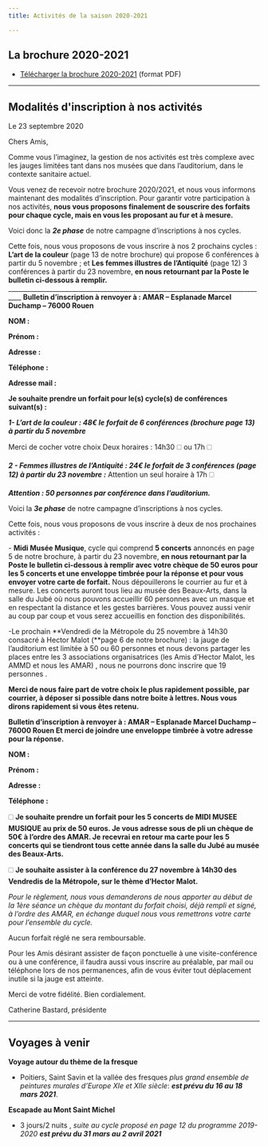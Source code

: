 ```yaml
---
title: Activités de la saison 2020-2021

---
```

## La brochure 2020-2021

* [Télécharger la brochure 2020-2021](/fichiers/plaquette-2020-2021.pdf) (format PDF)

***

## Modalités d'inscription à nos activités

Le 23 septembre 2020

Chers Amis,

Comme vous l’imaginez, la gestion de nos activités est très complexe avec les jauges limitées tant dans nos musées que dans l’auditorium, dans le contexte sanitaire actuel.

Vous venez de recevoir notre brochure 2020/2021, et nous vous informons maintenant des modalités d’inscription. Pour garantir votre participation à nos activités, **nous vous proposons finalement de souscrire des forfaits pour chaque cycle, mais en vous les proposant au fur et à mesure.**

Voici donc la **_2e phase_** de notre campagne d’inscriptions à nos cycles.

Cette fois, nous vous proposons de vous inscrire à nos 2 prochains cycles : **L’art de la couleur** (page 13 de notre brochure) qui propose 6 conférences à partir du 5 novembre ; et **Les femmes illustres de l’Antiquité** (page 12) 3 conférences à partir du 23 novembre, **en nous retournant par la Poste le bulletin ci-dessous à remplir.** __________________________________________________________________________________ **Bulletin d’inscription à renvoyer à : AMAR – Esplanade Marcel Duchamp – 76000 Rouen**

**NOM :**

**Prénom :**

**Adresse :**

**Téléphone :**

**Adresse mail :**

**Je souhaite prendre un forfait pour le(s) cycle(s) de conférences suivant(s) :**

**_1- L’art de la couleur : 48€ le forfait de 6 conférences (brochure page 13) à partir du 5 novembre_**

Merci de cocher votre choix Deux horaires : 14h30 🗆 ou 17h 🗆

**_2 - Femmes illustres de l’Antiquité : 24€ le forfait de 3 conférences (page 12) à partir du 23 novembre :_** Attention un seul horaire à 17h 🗆

**_Attention : 50 personnes par conférence dans l’auditorium._**

Voici la **_3e phase_** de notre campagne d’inscriptions à nos cycles.

Cette fois, nous vous proposons de vous inscrire à deux de nos prochaines activités :

\- **Midi Musée Musique**, cycle qui comprend **5 concerts** annoncés en page 5 de notre brochure, à partir du 23 novembre, **en nous retournant par la Poste le bulletin ci-dessous à remplir avec votre chèque de 50 euros pour les 5 concerts et une enveloppe timbrée pour la réponse et pour vous envoyer votre carte de forfait.** Nous dépouillerons le courrier au fur et à mesure. Les concerts auront tous lieu au musée des Beaux-Arts, dans la salle du Jubé où nous pouvons accueillir 60 personnes avec un masque et en respectant la distance et les gestes barrières. Vous pouvez aussi venir au coup par coup et vous serez accueillis en fonction des disponibilités.

\-Le prochain **Vendredi de la Métropole du 25 novembre à 14h30 consacré à Hector Malot (**page 6 de notre brochure) : la jauge de l’auditorium est limitée à 50 ou 60 personnes et nous devons partager les places entre les 3 associations organisatrices (les Amis d’Hector Malot, les AMMD et nous les AMAR) , nous ne pourrons donc inscrire que 19 personnes .

**Merci de nous faire part de votre choix le plus rapidement possible, par  courrier, à déposer si possible dans notre boite à lettres. Nous vous dirons rapidement si vous êtes retenu.**

**Bulletin d’inscription à renvoyer à : AMAR – Esplanade Marcel Duchamp – 76000 Rouen Et merci de joindre une enveloppe timbrée à votre adresse pour la réponse.**

**NOM :**

**Prénom :**

**Adresse :**

**Téléphone :**

🗆 **Je souhaite prendre un forfait pour les 5 concerts de MIDI MUSEE MUSIQUE au prix de 50 euros. Je vous adresse sous de pli un chèque de 50€ à l’ordre des AMAR. Je recevrai en retour ma carte pour les 5 concerts qui se tiendront tous cette année dans la salle du Jubé au musée des Beaux-Arts.**

🗆 **Je souhaite assister à la conférence du 27 novembre à 14h30 des Vendredis de la Métropole, sur le thème d’Hector Malot.**

_Pour le règlement, nous vous demanderons de nous apporter au début de la 1ère séance un chèque du montant du forfait choisi, déjà rempli et signé, à l’ordre des AMAR, en échange duquel nous vous remettrons votre carte pour l’ensemble du cycle._

Aucun forfait réglé ne sera remboursable.

Pour les Amis désirant assister de façon ponctuelle à une visite-conférence ou à une conférence, il faudra aussi vous inscrire au préalable, par mail ou téléphone lors de nos permanences, afin de vous éviter tout déplacement inutile si la jauge est atteinte.

Merci de votre fidélité. Bien cordialement.

Catherine Bastard, présidente

***

## Voyages à venir

**Voyage autour du thème de la fresque**

* Poitiers, Saint Savin et la vallée des fresques _plus grand ensemble de peintures murales d’Europe  XIe et XIIe siècle_:  **_est prévu du 16 au 18 mars 2021_**.

**Escapade au Mont Saint Michel**

* 3 jours/2 nuits , _suite au cycle proposé en page 12 du programme 2019-2020 **est prévu  du 31 mars au 2 avril 2021**_